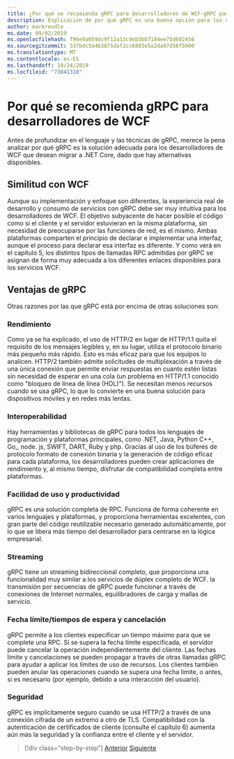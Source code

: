 ```yaml
---
title: ¿Por qué se recomienda gRPC para desarrolladores de WCF-gRPC para desarrolladores de WCF?
description: Explicación de por qué gRPC es una buena opción para los desarrolladores de WCF que desean migrar a arquitecturas modernas y plataformas.
author: markrendle
ms.date: 09/02/2019
ms.openlocfilehash: f96e9a059dc9f12a13c9eb5bb7184ee75d602458
ms.sourcegitcommit: 337bdc5a463875daf2cc6883e5a2da97d56f5000
ms.translationtype: MT
ms.contentlocale: es-ES
ms.lasthandoff: 10/24/2019
ms.locfileid: "73841310"
---
```

# <a name="why-grpc-is-recommended-for-wcf-developers"></a>Por qué se recomienda gRPC para desarrolladores de WCF

Antes de profundizar en el lenguaje y las técnicas de gRPC, merece la pena analizar por qué gRPC es la solución adecuada para los desarrolladores de WCF que desean migrar a .NET Core, dado que hay alternativas disponibles.

## <a name="similarity-to-wcf"></a>Similitud con WCF

Aunque su implementación y enfoque son diferentes, la experiencia real de desarrollo y consumo de servicios con gRPC debe ser muy intuitiva para los desarrolladores de WCF. El objetivo subyacente de hacer posible el código como si el cliente y el servidor estuvieran en la misma plataforma, sin necesidad de preocuparse por las funciones de red, es el mismo. Ambas plataformas comparten el principio de declarar e implementar una interfaz, aunque el proceso para declarar esa interfaz es diferente. Y como verá en el capítulo 5, los distintos tipos de llamadas RPC admitidas por gRPC se asignan de forma muy adecuada a los diferentes enlaces disponibles para los servicios WCF.

## <a name="benefits-of-grpc"></a>Ventajas de gRPC

Otras razones por las que gRPC está por encima de otras soluciones son:

### <a name="performance"></a>Rendimiento

Como ya se ha explicado, el uso de HTTP/2 en lugar de HTTP/1.1 quita el requisito de los mensajes legibles y, en su lugar, utiliza el protocolo binario más pequeño más rápido. Esto es más eficaz para que los equipos lo analicen. HTTP/2 también admite solicitudes de multiplexación a través de una única conexión que permite enviar respuestas en cuanto estén listas sin necesidad de esperar en una cola (un problema en HTTP/1.1 conocido como "bloqueo de línea de línea (HOL)"). Se necesitan menos recursos cuando se usa gRPC, lo que lo convierte en una buena solución para dispositivos móviles y en redes más lentas.

### <a name="interoperability"></a>Interoperabilidad

Hay herramientas y bibliotecas de gRPC para todos los lenguajes de programación y plataformas principales, como .NET, Java, Python C++, Go,, node. js, SWIFT, DART, Ruby y php. Gracias al uso de los búferes de protocolo formato de conexión binaria y la generación de código eficaz para cada plataforma, los desarrolladores pueden crear aplicaciones de rendimiento y, al mismo tiempo, disfrutar de compatibilidad completa entre plataformas.

### <a name="usability-and-productivity"></a>Facilidad de uso y productividad

gRPC es una solución completa de RPC. Funciona de forma coherente en varios lenguajes y plataformas, y proporciona herramientas excelentes, con gran parte del código reutilizable necesario generado automáticamente, por lo que se libera más tiempo del desarrollador para centrarse en la lógica empresarial.

### <a name="streaming"></a>Streaming

gRPC tiene un streaming bidireccional completo, que proporciona una funcionalidad muy similar a los servicios de dúplex completo de WCF. la transmisión por secuencias de gRPC puede funcionar a través de conexiones de Internet normales, equilibradores de carga y mallas de servicio.

### <a name="deadlinetimeouts-and-cancellation"></a>Fecha límite/tiempos de espera y cancelación

gRPC permite a los clientes especificar un tiempo máximo para que se complete una RPC. Si se supera la fecha límite especificada, el servidor puede cancelar la operación independientemente del cliente. Las fechas límite y cancelaciones se pueden propagar a través de otras llamadas gRPC para ayudar a aplicar los límites de uso de recursos. Los clientes también pueden anular las operaciones cuando se supera una fecha límite, o antes, si es necesario (por ejemplo, debido a una interacción del usuario).

### <a name="security"></a>Seguridad

gRPC es implícitamente seguro cuando se usa HTTP/2 a través de una conexión cifrada de un extremo a otro de TLS. Compatibilidad con la autenticación de certificados de cliente (consulte el capítulo 6) aumenta aún más la seguridad y la confianza entre el cliente y el servidor.

>[!div class="step-by-step"]
>[Anterior](network-protocols.md)
>[Siguiente](protocol-buffers.md)
